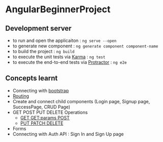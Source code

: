 # AngularBeginnerProject

## Development server
- to run and open the applicaiton : `ng serve --open`
- to generate new component : `ng generate component component-name` 
- to build the project : `ng build`
- to execute the unit tests via [Karma](https://karma-runner.github.io) : `ng test`
- to execute the end-to-end tests via [Protractor](http://www.protractortest.org/) : `ng e2e`

## Concepts learnt
- Connecting with [bootstrap](https://therichpost.com/angular-11-bootstrap-4-navbar-with-icon-top/)
- [Routing](https://angular.io/guide/router)
- Create and connect child components (Login page, Signup page, SuccessPage, CRUD Page)
- GET POST PUT DELETE Operations
  - [GET GET:params POST](https://www.youtube.com/watch?v=rdLJNGZvlAA)
  - [PUT PATCH DELETE](https://www.youtube.com/watch?v=sz30RXzRRzs)
- Forms
- Connecting with Auth API : Sign In and Sign Up page